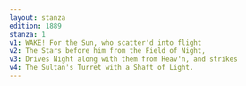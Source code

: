 ```yaml
---
layout: stanza
edition: 1889
stanza: 1
v1: WAKE! For the Sun, who scatter'd into flight
v2: The Stars before him from the Field of Night,
v3: Drives Night along with them from Heav'n, and strikes
v4: The Sultan's Turret with a Shaft of Light.
---
```

